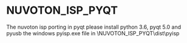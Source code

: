 # NUVOTON_ISP_PYQT
The nuvoton isp porting in pyqt
please install python 3.6, pyqt 5.0 and pyusb
the windows pyisp.exe file in \NUVOTON_ISP_PYQT\dist\pyisp
